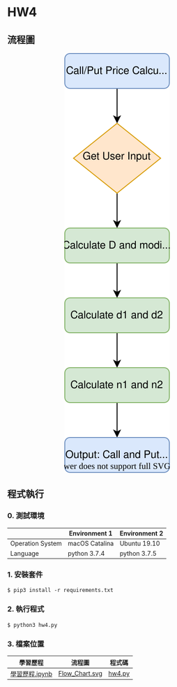 # HW4

## 流程圖

<p align="center">
    <img src="Flow_Chart.svg"/>
</p>

## 程式執行

### 0. 測試環境

|  | Environment 1 | Environment 2 |
| ------------- | ------------- | ------------- |
| Operation System | macOS Catalina | Ubuntu 19.10 |
| Language | python 3.7.4 | python 3.7.5 |

### 1. 安裝套件

    $ pip3 install -r requirements.txt

### 2. 執行程式

    $ python3 hw4.py

### 3. 檔案位置

| 學習歷程 | 流程圖 | 程式碼
| ------------- | ------------- | ------------- |
| [學習歷程.ipynb](https://github.com/raywted75/Financial-Engineering/blob/master/hw4/%E5%AD%B8%E7%BF%92%E6%AD%B7%E7%A8%8B.ipynb) | [Flow_Chart.svg](https://github.com/raywted75/Financial-Engineering/blob/master/hw4/Flow_Chart.svg) | [hw4.py](https://github.com/raywted75/Financial-Engineering/blob/master/hw4/hw4.py) |
